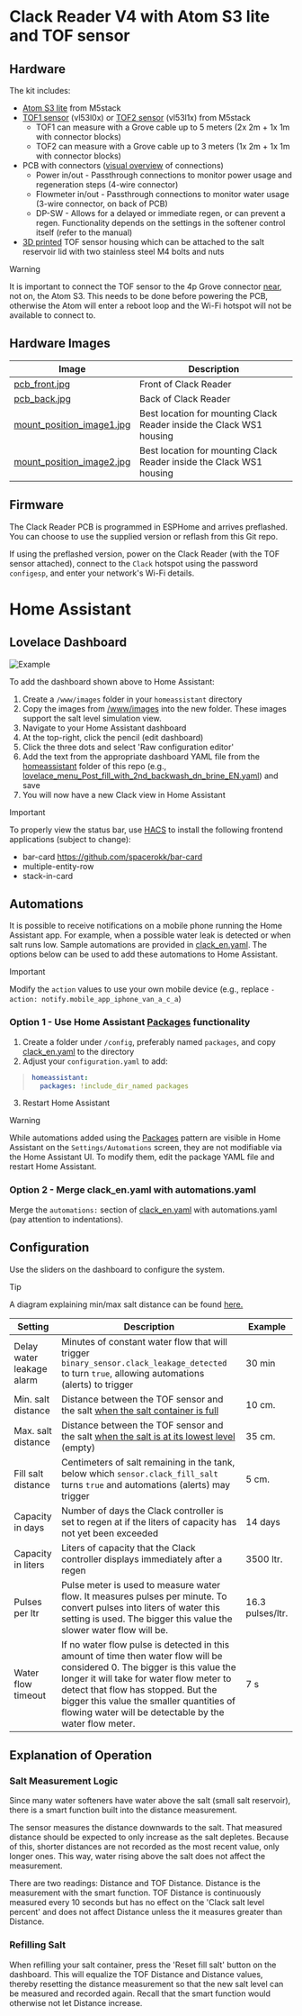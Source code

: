
# Clack Reader V4 with Atom S3 lite and TOF sensor

## Hardware
The kit includes:
- [Atom S3 lite](https://www.tinytronics.nl/shop/nl/development-boards/microcontroller-boards/met-wi-fi/m5stack-atom-s3-lite-esp32-s3-development-board) from M5stack
- [TOF1 sensor](https://www.tinytronics.nl/shop/nl/platformen-en-systemen/m5stack/unit/m5stack-tof-unit)  (vl53l0x) or [TOF2 sensor](https://shop.m5stack.com/products/time-of-flight-distance-unit-vl53l1x) (vl53l1x) from M5stack
  - TOF1 can measure with a Grove cable up to 5 meters (2x 2m + 1x 1m with connector blocks)
  - TOF2 can measure with a Grove cable up to 3 meters (1x 2m + 1x 1m with connector blocks)
- PCB with connectors ([visual overview](../readme/Clack_reader_v4_connections_on_clack_ws1_EN.pdf) of connections)
  - Power in/out - Passthrough connections to monitor power usage and regeneration steps (4-wire connector)
  - Flowmeter in/out - Passthrough connections to monitor water usage (3-wire connector, on back of PCB)
  - DP-SW - Allows for a delayed or immediate regen, or can prevent a regen. Functionality depends on the settings in the softener control itself (refer to the manual)
- [3D printed](../readme/clack_tof-holder.stl)  TOF sensor housing which can be attached to the salt reservoir lid with two stainless steel M4 bolts and nuts

> [!WARNING]
> It is important to connect the TOF sensor to the 4p Grove connector <ins>near</ins>, not on, the Atom S3. This needs to be done before powering the PCB, otherwise the Atom will enter a reboot loop and the Wi-Fi hotspot will not be available to connect to.

## Hardware Images
| Image | Description |
| --- | --- |
| [pcb_front.jpg](../readme/pcb_front.jpg) | Front of Clack Reader |
| [pcb_back.jpg](../readme/pcb_back.jpg) | Back of Clack Reader |
| [mount_position_image1.jpg](../readme/mount_position_image1.jpg) | Best location for mounting Clack Reader inside the Clack WS1 housing |
| [mount_position_image2.jpg](../readme/mount_position_image2.jpg) | Best location for mounting Clack Reader inside the Clack WS1 housing |

## Firmware
The Clack Reader PCB is programmed in ESPHome and arrives preflashed. You can choose to use the supplied version or reflash from this Git repo.

If using the preflashed version, power on the Clack Reader (with the TOF sensor attached), connect to the `Clack` hotspot using the password `configesp`, and enter your network's Wi-Fi details.

# Home Assistant

## Lovelace Dashboard
![Example](../readme/home_assistant_menu_clack_ws_eng.jpg)

To add the dashboard shown above to Home Assistant:
1. Create a `/www/images` folder in your `homeassistant` directory
1. Copy the images from [/www/images](../www/images) into the new folder. These images support the salt level simulation view.
1. Navigate to your Home Assistant dashboard
1. At the top-right, click the pencil (edit dashboard)
1. Click the three dots and select 'Raw configuration editor'
1. Add the text from the appropriate dashboard YAML file from the [homeassistant](../homeassistant) folder of this repo (e.g., [lovelace_menu_Post_fill_with_2nd_backwash_dn_brine_EN.yaml](../homeassistant/lovelace_menu_Post_fill_with_2nd_backwash_dn_brine_EN.yaml)) and save
1. You will now have a new Clack view in Home Assistant

> [!IMPORTANT]
> To properly view the status bar, use [HACS](https://hacs.xyz) to install the following frontend applications (subject to change):
> - bar-card https://github.com/spacerokk/bar-card
> - multiple-entity-row
> - stack-in-card

## Automations
It is possible to receive notifications on a mobile phone running the Home Assistant app. For example, when a possible water leak is detected or when salt runs low. Sample automations are provided in [clack_en.yaml](../homeassistant/clack_en.yaml). The options below can be used to add these automations to Home Assistant.

> [!IMPORTANT]
> Modify the `action` values to use your own mobile device (e.g., replace `- action: notify.mobile_app_iphone_van_a_c_a`)

### Option 1 - Use Home Assistant [Packages](https://www.home-assistant.io/docs/configuration/packages/) functionality
1. Create a folder under `/config`, preferably named `packages`, and copy [clack_en.yaml](../homeassistant/clack_en.yaml) to the directory
1. Adjust your `configuration.yaml` to add:

>```yml
> homeassistant:
>   packages: !include_dir_named packages
> ```

3. Restart Home Assistant

> [!WARNING]
> While automations added using the [Packages](https://www.home-assistant.io/docs/configuration/packages/) pattern are visible in Home Assistant on the `Settings/Automations` screen, they are not modifiable via the Home Assistant UI. To modify them, edit the package YAML file and restart Home Assistant.


### Option 2 - Merge clack_en.yaml with automations.yaml
Merge the `automations:` section of [clack_en.yaml](../homeassistant/clack_en.yaml) with automations.yaml (pay attention to indentations).

## Configuration

Use the sliders on the dashboard to configure the system.

> [!TIP]
> A diagram explaining min/max salt distance can be found [here.](../readme/min_max_EN.jpg)

| Setting | Description | Example |
| --- | --- | ---- |
| Delay water leakage alarm | Minutes of constant water flow that will trigger `binary_sensor.clack_leakage_detected` to turn `true`, allowing automations (alerts) to trigger | 30 min |
| Min. salt distance | Distance between the TOF sensor and the salt <ins>when the salt container is full</ins> | 10 cm. |
| Max. salt distance | Distance between the TOF sensor and the salt <ins>when the salt is at its lowest level</ins> (empty)| 35 cm. |
| Fill salt distance | Centimeters of salt remaining in the tank, below which `sensor.clack_fill_salt` turns `true` and automations (alerts) may trigger | 5 cm. |
| Capacity in days | Number of days the Clack controller is set to regen at if the liters of capacity has not yet been exceeded | 14 days |
| Capacity in liters | Liters of capacity that the Clack controller displays immediately after a regen | 3500 ltr. |
| Pulses per ltr | Pulse meter is used to measure water flow. It measures pulses per minute. To convert pulses into liters of water this setting is used. The bigger this value the slower water flow will be. | 16.3 pulses/ltr. |
| Water flow timeout | If no water flow pulse is detected in this amount of time then water flow will be considered 0. The bigger is this value the longer it will take for water flow meter to detect that flow has stopped. But the bigger this value the smaller quantities of flowing water will be detectable by the water flow meter. | 7 s |

## Explanation of Operation

### Salt Measurement Logic
Since many water softeners have water above the salt (small salt reservoir), there is a smart function built into the distance measurement.

The sensor measures the distance downwards to the salt. That measured distance should be expected to only increase as the salt depletes.
Because of this, shorter distances are not recorded as the most recent value, only longer ones. This way, water rising above the salt does not affect the measurement.

There are two readings: Distance and TOF Distance.
Distance is the measurement with the smart function. TOF Distance is continuously measured every 10 seconds but has no effect on the 'Clack salt level percent' and does not affect Distance unless the it measures greater than Distance.

### Refilling Salt

When refilling your salt container, press the 'Reset fill salt' button on the dashboard. This will equalize the TOF Distance and Distance values, thereby resetting the distance measurement so that the new salt level can be measured and recorded again. Recall that the smart function would otherwise not let Distance increase.
